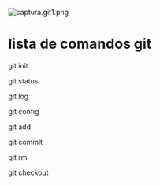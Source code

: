 ![captura.git1.png](captura.git.png)

# lista de comandos git

git init

git status

git log 

git config

git add

git commit

git rm 

git checkout

